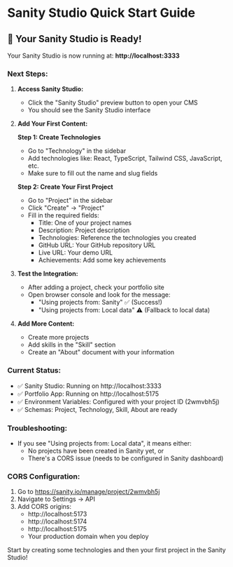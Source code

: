 # Sanity Studio Quick Start Guide

## 🎉 Your Sanity Studio is Ready!

Your Sanity Studio is now running at: **http://localhost:3333**

### Next Steps:

1. **Access Sanity Studio:**
   - Click the "Sanity Studio" preview button to open your CMS
   - You should see the Sanity Studio interface

2. **Add Your First Content:**

   **Step 1: Create Technologies**
   - Go to "Technology" in the sidebar
   - Add technologies like: React, TypeScript, Tailwind CSS, JavaScript, etc.
   - Make sure to fill out the name and slug fields

   **Step 2: Create Your First Project**
   - Go to "Project" in the sidebar
   - Click "Create" → "Project"
   - Fill in the required fields:
     - Title: One of your project names
     - Description: Project description
     - Technologies: Reference the technologies you created
     - GitHub URL: Your GitHub repository URL
     - Live URL: Your demo URL
     - Achievements: Add some key achievements

3. **Test the Integration:**
   - After adding a project, check your portfolio site
   - Open browser console and look for the message:
     - "Using projects from: Sanity" ✅ (Success!)
     - "Using projects from: Local data" ⚠️ (Fallback to local data)

4. **Add More Content:**
   - Create more projects
   - Add skills in the "Skill" section
   - Create an "About" document with your information

### Current Status:
- ✅ Sanity Studio: Running on http://localhost:3333
- ✅ Portfolio App: Running on http://localhost:5175
- ✅ Environment Variables: Configured with your project ID (2wmvbh5j)
- ✅ Schemas: Project, Technology, Skill, About are ready

### Troubleshooting:
- If you see "Using projects from: Local data", it means either:
  - No projects have been created in Sanity yet, or
  - There's a CORS issue (needs to be configured in Sanity dashboard)

### CORS Configuration:
1. Go to https://sanity.io/manage/project/2wmvbh5j
2. Navigate to Settings → API
3. Add CORS origins:
   - http://localhost:5173
   - http://localhost:5174
   - http://localhost:5175
   - Your production domain when you deploy

Start by creating some technologies and then your first project in the Sanity Studio!